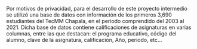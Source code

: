 Por motivos de privacidad, para el desarrollo de este proyecto intermedio se utilizó una base de datos con información de los primeros 3,690 estudiantes del TecMM Chapala, en el periodo comprendido del 2003 al 2021.
Dicha base de datos contiene calificaciones de asignaturas en varias columnas, entre las que destacan: el programa educativo, código del alumno, clave de la asignatura, calificación, Año, periodo, etc...
